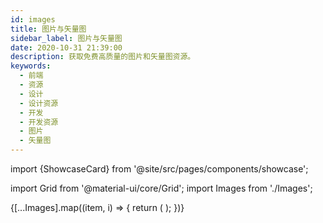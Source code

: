 ```yaml
---
id: images
title: 图片与矢量图
sidebar_label: 图片与矢量图
date: 2020-10-31 21:39:00
description: 获取免费高质量的图片和矢量图资源。
keywords:
  - 前端
  - 资源
  - 设计
  - 设计资源
  - 开发
  - 开发资源
  - 图片
  - 矢量图
---
```


import {ShowcaseCard} from '@site/src/pages/components/showcase';

import Grid from '@material-ui/core/Grid'; import Images from './Images';

<Grid container spacing={4} alignItems="stretch">
  {[...Images].map((item, i) => {
    return (
      <Grid item xs={12} md={6} xl={4} key={i}>
        <ShowcaseCard {...item} type="作者" />
      </Grid>
    );
  })}
</Grid>
